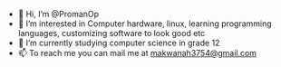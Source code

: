 - 👋 Hi, I’m @PromanOp
- 👀 I’m interested in Computer hardware, linux, learning programming languages, customizing software to look good etc
- 🌱 I’m currently studying computer science in grade 12
- 📫 To reach me you can mail me at makwanah3754@gmail.com 

<!---
PromanOp/PromanOp is a ✨ special ✨ repository because its `README.md` (this file) appears on your GitHub profile.
You can click the Preview link to take a look at your changes.
--->
